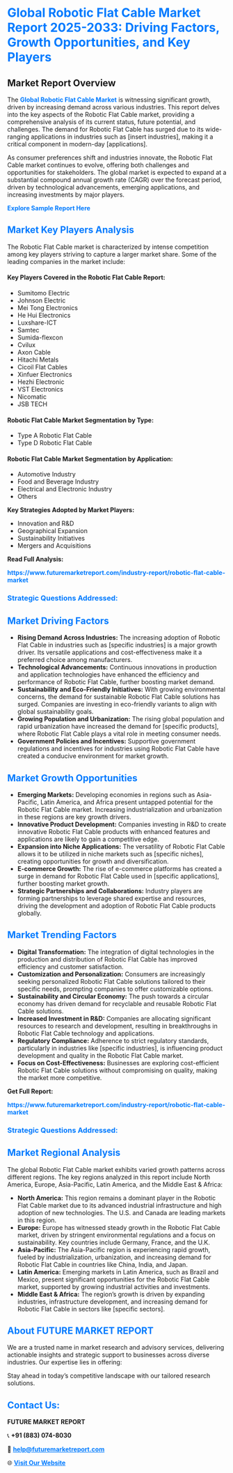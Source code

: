 <h1 style="color: #007BFF;">Global Robotic Flat Cable Market Report 2025-2033: Driving Factors, Growth Opportunities, and Key Players</h1>

<section id="overview">
<h2>Market Report Overview</h2>
<p>The <a href="https://www.futuremarketreport.com/industry-report/robotic-flat-cable-market" style="color: #007BFF; text-decoration: none;"><strong>Global Robotic Flat Cable Market</strong></a> is witnessing significant growth, driven by increasing demand across various industries. This report delves into the key aspects of the Robotic Flat Cable market, providing a comprehensive analysis of its current status, future potential, and challenges. The demand for Robotic Flat Cable has surged due to its wide-ranging applications in industries such as [insert industries], making it a critical component in modern-day [applications].</p>
<p>As consumer preferences shift and industries innovate, the Robotic Flat Cable market continues to evolve, offering both challenges and opportunities for stakeholders. The global market is expected to expand at a substantial compound annual growth rate (CAGR) over the forecast period, driven by technological advancements, emerging applications, and increasing investments by major players.</p>
</section>

<section id="overview">
<p><a href="https://www.futuremarketreport.com/request-sample/reportId=50242" style="color: #007BFF; text-decoration: none;"><strong>Explore Sample Report Here</strong></a></p>
</section>

<section id="key-players">
<h2 style="color: #007BFF;">Market Key Players Analysis</h2>
<p>The Robotic Flat Cable market is characterized by intense competition among key players striving to capture a larger market share. Some of the leading companies in the market include:</p>
<h4>Key Players Covered in the Robotic Flat Cable Report:</h4>
<ul><li>Sumitomo Electric</li><li>Johnson Electric</li><li>Mei Tong Electronics</li><li>He Hui Electronics</li><li>Luxshare-ICT</li><li>Samtec</li><li>Sumida-flexcon</li><li>Cvilux</li><li>Axon Cable</li><li>Hitachi Metals</li><li>Cicoil Flat Cables</li><li>Xinfuer Electronics</li><li>Hezhi Electronic</li><li>VST Electronics</li><li>Nicomatic</li><li>JSB TECH</li></ul>
<h4>Robotic Flat Cable Market Segmentation by Type:</h4>
<ul><li>Type A Robotic Flat Cable</li><li>Type D Robotic Flat Cable</li></ul>

<h4>Robotic Flat Cable Market Segmentation by Application:</h4>
<ul><li>Automotive Industry</li><li>Food and Beverage Industry</li><li>Electrical and Electronic Industry</li><li>Others</li></ul>
<p><strong>Key Strategies Adopted by Market Players:</strong></p>
<ul>
<li>Innovation and R&D</li>
<li>Geographical Expansion</li>
<li>Sustainability Initiatives</li>
<li>Mergers and Acquisitions</li>
</ul>
</section>

<section>
<p><strong>Read Full Analysis: </strong></p><a href="https://www.futuremarketreport.com/industry-report/robotic-flat-cable-market" style="color: #007BFF; text-decoration: none;"><strong>https://www.futuremarketreport.com/industry-report/robotic-flat-cable-market</strong></a>
<h3 style="color: #007BFF;">Strategic Questions Addressed:</h3>
</section>

<section id="driving-factors">
<h2 style="color: #007BFF;">Market Driving Factors</h2>
<ul>
<li><strong>Rising Demand Across Industries:</strong> The increasing adoption of Robotic Flat Cable in industries such as [specific industries] is a major growth driver. Its versatile applications and cost-effectiveness make it a preferred choice among manufacturers.</li>
<li><strong>Technological Advancements:</strong> Continuous innovations in production and application technologies have enhanced the efficiency and performance of Robotic Flat Cable, further boosting market demand.</li>
<li><strong>Sustainability and Eco-Friendly Initiatives:</strong> With growing environmental concerns, the demand for sustainable Robotic Flat Cable solutions has surged. Companies are investing in eco-friendly variants to align with global sustainability goals.</li>
<li><strong>Growing Population and Urbanization:</strong> The rising global population and rapid urbanization have increased the demand for [specific products], where Robotic Flat Cable plays a vital role in meeting consumer needs.</li>
<li><strong>Government Policies and Incentives:</strong> Supportive government regulations and incentives for industries using Robotic Flat Cable have created a conducive environment for market growth.</li>
</ul>
</section>

<section id="growth-opportunities">
<h2 style="color: #007BFF;">Market Growth Opportunities</h2>
<ul>
<li><strong>Emerging Markets:</strong> Developing economies in regions such as Asia-Pacific, Latin America, and Africa present untapped potential for the Robotic Flat Cable market. Increasing industrialization and urbanization in these regions are key growth drivers.</li>
<li><strong>Innovative Product Development:</strong> Companies investing in R&D to create innovative Robotic Flat Cable products with enhanced features and applications are likely to gain a competitive edge.</li>
<li><strong>Expansion into Niche Applications:</strong> The versatility of Robotic Flat Cable allows it to be utilized in niche markets such as [specific niches], creating opportunities for growth and diversification.</li>
<li><strong>E-commerce Growth:</strong> The rise of e-commerce platforms has created a surge in demand for Robotic Flat Cable used in [specific applications], further boosting market growth.</li>
<li><strong>Strategic Partnerships and Collaborations:</strong> Industry players are forming partnerships to leverage shared expertise and resources, driving the development and adoption of Robotic Flat Cable products globally.</li>
</ul>
</section>

<section id="trending-factors">
<h2 style="color: #007BFF;">Market Trending Factors</h2>
<ul>
<li><strong>Digital Transformation:</strong> The integration of digital technologies in the production and distribution of Robotic Flat Cable has improved efficiency and customer satisfaction.</li>
<li><strong>Customization and Personalization:</strong> Consumers are increasingly seeking personalized Robotic Flat Cable solutions tailored to their specific needs, prompting companies to offer customizable options.</li>
<li><strong>Sustainability and Circular Economy:</strong> The push towards a circular economy has driven demand for recyclable and reusable Robotic Flat Cable solutions.</li>
<li><strong>Increased Investment in R&D:</strong> Companies are allocating significant resources to research and development, resulting in breakthroughs in Robotic Flat Cable technology and applications.</li>
<li><strong>Regulatory Compliance:</strong> Adherence to strict regulatory standards, particularly in industries like [specific industries], is influencing product development and quality in the Robotic Flat Cable market.</li>
<li><strong>Focus on Cost-Effectiveness:</strong> Businesses are exploring cost-efficient Robotic Flat Cable solutions without compromising on quality, making the market more competitive.</li>
</ul>
</section>

<section>
<p><strong>Get Full Report: </strong></p><a href="https://www.futuremarketreport.com/industry-report/robotic-flat-cable-market" style="color: #007BFF; text-decoration: none;"><strong>https://www.futuremarketreport.com/industry-report/robotic-flat-cable-market</strong></a>
<h3 style="color: #007BFF;">Strategic Questions Addressed:</h3>
</section>


<section id="regional-analysis">
<h2 style="color: #007BFF;">Market Regional Analysis</h2>
<p>The global Robotic Flat Cable market exhibits varied growth patterns across different regions. The key regions analyzed in this report include North America, Europe, Asia-Pacific, Latin America, and the Middle East & Africa:</p>
<ul>
<li><strong>North America:</strong> This region remains a dominant player in the Robotic Flat Cable market due to its advanced industrial infrastructure and high adoption of new technologies. The U.S. and Canada are leading markets in this region.</li>
<li><strong>Europe:</strong> Europe has witnessed steady growth in the Robotic Flat Cable market, driven by stringent environmental regulations and a focus on sustainability. Key countries include Germany, France, and the U.K.</li>
<li><strong>Asia-Pacific:</strong> The Asia-Pacific region is experiencing rapid growth, fueled by industrialization, urbanization, and increasing demand for Robotic Flat Cable in countries like China, India, and Japan.</li>
<li><strong>Latin America:</strong> Emerging markets in Latin America, such as Brazil and Mexico, present significant opportunities for the Robotic Flat Cable market, supported by growing industrial activities and investments.</li>
<li><strong>Middle East & Africa:</strong> The region’s growth is driven by expanding industries, infrastructure development, and increasing demand for Robotic Flat Cable in sectors like [specific sectors].</li>
</ul>
</section>

<footer>
<h2 style="color: #007BFF;">About FUTURE MARKET REPORT</h2>
<p>We are a trusted name in market research and advisory services, delivering actionable insights and strategic support to businesses across diverse industries. Our expertise lies in offering:</p>

<p>Stay ahead in today’s competitive landscape with our tailored research solutions.</p>

<h2 style="color: #007BFF;">Contact Us:</h2>
<p><strong>FUTURE MARKET REPORT</strong></p>
<p>📞 <strong>+91 (883) 074-8030</strong></p>
<p>📧 <strong><a href="mailto:help@futuremarketreport.com" style="color: #007BFF;">help@futuremarketreport.com</a></strong></p>
<p>🌐 <strong><a href="https://www.futuremarketreport.com/" style="color: #007BFF;">Visit Our Website</a></strong></p>
</footer>